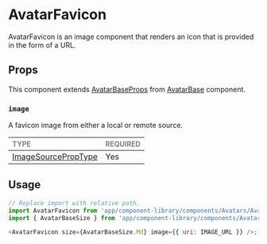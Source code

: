 # AvatarFavicon

AvatarFavicon is an image component that renders an icon that is provided in the form of a URL.

## Props

This component extends [AvatarBaseProps](../AvatarBase/AvatarBase.types.ts#L18) from [AvatarBase](../Avatar/Avatar.tsx) component.

### `image`

A favicon image from either a local or remote source.

| <span style="color:gray;font-size:14px">TYPE</span>                   | <span style="color:gray;font-size:14px">REQUIRED</span> |
| :-------------------------------------------------------------------- | :------------------------------------------------------ |
| [ImageSourcePropType](https://reactnative.dev/docs/image#imagesource) | Yes                                                     |

## Usage

```javascript
// Replace import with relative path.
import AvatarFavicon from 'app/component-library/components/Avatars/AvatarAccount';
import { AvatarBaseSize } from 'app/component-library/components/Avatars/AvatarBase';

<AvatarFavicon size={AvatarBaseSize.Md} image={{ uri: IMAGE_URL }} />;
```
